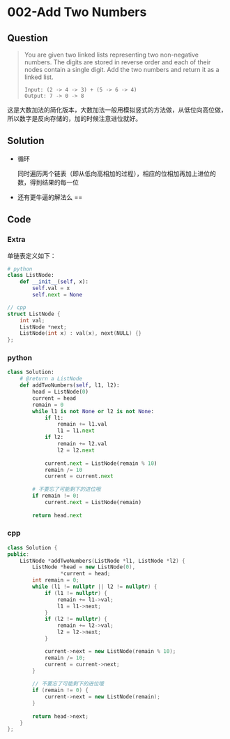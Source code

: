 # 002-Add Two Numbers

## Question

> You are given two linked lists representing two non-negative numbers. The digits are stored in reverse order and each of their nodes contain a single digit. Add the two numbers and return it as a linked list.
>
> ```
> Input: (2 -> 4 -> 3) + (5 -> 6 -> 4)
> Output: 7 -> 0 -> 8
> ```


这是大数加法的简化版本，大数加法一般用模拟竖式的方法做，从低位向高位做，所以数字是反向存储的，加的时候注意进位就好。

## Solution

- 循环

	同时遍历两个链表（即从低向高相加的过程），相应的位相加再加上进位的数，得到结果的每一位

- 还有更牛逼的解法么 ==

## Code

### Extra

单链表定义如下：

```python
# python
class ListNode:
    def __init__(self, x):
        self.val = x
        self.next = None
```

```cpp
// cpp
struct ListNode {
    int val;
    ListNode *next;
    ListNode(int x) : val(x), next(NULL) {}
};
```


### python

```python
class Solution:
    # @return a ListNode
    def addTwoNumbers(self, l1, l2):
        head = ListNode(0)
        current = head
        remain = 0
        while l1 is not None or l2 is not None:
            if l1:
                remain += l1.val
                l1 = l1.next
            if l2:
                remain += l2.val
                l2 = l2.next
            
            current.next = ListNode(remain % 10)
            remain /= 10
            current = current.next
            
        # 不要忘了可能剩下的进位哦
        if remain != 0:
            current.next = ListNode(remain)
            
        return head.next
```

### cpp

```cpp
class Solution {
public:
    ListNode *addTwoNumbers(ListNode *l1, ListNode *l2) {
        ListNode *head = new ListNode(0),
                 *current = head;
        int remain = 0;
        while (l1 != nullptr || l2 != nullptr) {
            if (l1 != nullptr) {
                remain += l1->val;
                l1 = l1->next;
            }
            if (l2 != nullptr) {
                remain += l2->val;
                l2 = l2->next;
            }

            current->next = new ListNode(remain % 10);
            remain /= 10;
            current = current->next;
        }
        
        // 不要忘了可能剩下的进位哦
        if (remain != 0) {
            current->next = new ListNode(remain);
        }
        
        return head->next;
    }
};
```

